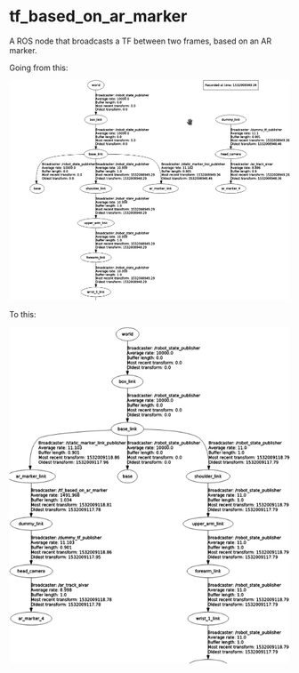 # tf_based_on_ar_marker
A ROS node that broadcasts a TF between two frames, based on an AR marker.

Going from this:

<img src="https://raw.githubusercontent.com/gstavrinos/tf_based_on_ar_marker/master/demo/before_tf.png" width="700">

To this:

<img src="https://raw.githubusercontent.com/gstavrinos/tf_based_on_ar_marker/master/demo/after_tf.png" width="700">

